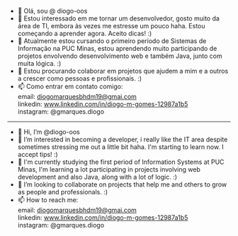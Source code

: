 - 👋 Olá, sou @ diogo-oos
- 👀 Estou interessado em me tornar um desenvolvedor, gosto muito da área de TI, embora às vezes me estresse um pouco haha. Estou começando a aprender agora. Aceito dicas! :)
- 🌱 Atualmente estou cursando o primeiro período de Sistemas de Informação na PUC Minas, estou aprendendo muito participando de projetos envolvendo desenvolvimento web e também Java, junto com muita lógica. :)
- 💞️ Estou procurando colaborar em projetos que ajudem a mim e a outros a crescer como pessoas e profissionais. :)
- 📫 Como entrar em contato comigo:<br>
email: diogomarquesbhdm19@gmai.com
<br>linkedin: www.linkedin.com/in/diogo-m-gomes-12987a1b5
<br>instagram: @gmarques.diogo

-------------

- 👋 Hi, I’m @diogo-oos
- 👀 I’m interested in becoming a developer, i really like the IT area despite sometimes stressing me out a little bit haha. I'm starting to learn now. I accept tips! :)
- 🌱 I'm currently studying the first period of Information Systems at PUC Minas, I'm learning a lot participating in projects involving web development and also Java, along with a lot of logic. :)
- 💞️ I’m looking to collaborate on projects that help me and others to grow as people and professionals. :)
- 📫 How to reach me:   
email: diogomarquesbhdm19@gmai.com  
linkedin: www.linkedin.com/in/diogo-m-gomes-12987a1b5  
instagram: @gmarques.diogo

<!---
diogo-oos/diogo-oos is a ✨ special ✨ repository because its `README.md` (this file) appears on your GitHub profile.
You can click the Preview link to take a look at your changes.
--->
